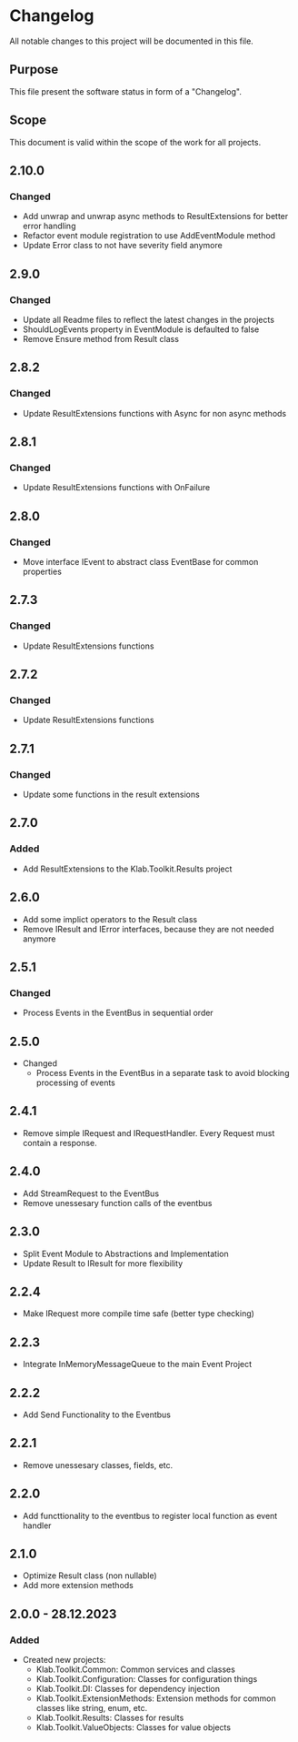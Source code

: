 # Changelog

All notable changes to this project will be documented in this file.

## Purpose

This file present the software status in form of a "Changelog".

## Scope

This document is valid within the scope of the work for all projects.

## 2.10.0

### Changed

* Add unwrap and unwrap async methods to ResultExtensions for better error handling
* Refactor event module registration to use AddEventModule method
* Update Error class to not have severity field anymore

## 2.9.0

### Changed

* Update all Readme files to reflect the latest changes in the projects
* ShouldLogEvents property in EventModule is defaulted to false
* Remove Ensure method from Result class

## 2.8.2

### Changed

* Update ResultExtensions functions with Async for non async methods

## 2.8.1

### Changed

* Update ResultExtensions functions with OnFailure

## 2.8.0

### Changed

* Move interface IEvent to abstract class EventBase for common properties

## 2.7.3

### Changed

* Update ResultExtensions functions

## 2.7.2

### Changed

* Update ResultExtensions functions

## 2.7.1

### Changed

* Update some functions in the result extensions

## 2.7.0

### Added

* Add ResultExtensions to the Klab.Toolkit.Results project

## 2.6.0

* Add some implict operators to the Result class
* Remove IResult and IError interfaces, because they are not needed anymore

## 2.5.1

### Changed

* Process Events in the EventBus in sequential order

## 2.5.0

* Changed
  * Process Events in the EventBus in a separate task to avoid blocking processing of events

## 2.4.1

* Remove simple IRequest and IRequestHandler. Every Request must contain a response.

## 2.4.0

* Add StreamRequest to the EventBus
* Remove unessesary function calls of the eventbus

## 2.3.0

* Split Event Module to Abstractions and Implementation
* Update Result to IResult for more flexibility

## 2.2.4

* Make IRequest more compile time safe (better type checking)

## 2.2.3

* Integrate InMemoryMessageQueue to the main Event Project

## 2.2.2

* Add Send Functionality to the Eventbus

## 2.2.1

* Remove unessesary classes, fields, etc.

## 2.2.0

* Add functtionality to the eventbus to register local function as event handler

## 2.1.0

* Optimize Result class (non nullable)
* Add more extension methods

## 2.0.0 - 28.12.2023

### Added

* Created new projects:
  * Klab.Toolkit.Common: Common services and classes
  * Klab.Toolkit.Configuration: Classes for configuration things
  * Klab.Toolkit.DI: Classes for dependency injection
  * Klab.Toolkit.ExtensionMethods: Extension methods for common classes like string, enum, etc.
  * Klab.Toolkit.Results: Classes for results
  * Klab.Toolkit.ValueObjects: Classes for value objects
